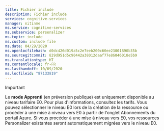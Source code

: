 ```yaml
---
title: Fichier include
description: Fichier include
services: cognitive-services
manager: nitinme
ms.service: cognitive-services
ms.subservice: personalizer
ms.topic: include
ms.custom: include file
ms.date: 04/29/2020
ms.openlocfilehash: d0dc426d019a5c2e7eeb200c60ee23001890b35b
ms.sourcegitcommit: 829d951d5c90442a38012daaf77e86046018e5b9
ms.translationtype: HT
ms.contentlocale: fr-FR
ms.lasthandoff: 10/09/2020
ms.locfileid: "87133819"
---
```

> [!Important]
> Le **mode Apprenti** (en préversion publique) est uniquement disponible au niveau tarifaire E0. Pour plus d'informations, consultez les tarifs. Vous pouvez sélectionner le niveau E0 lors de la création de la ressource ou procéder à une mise à niveau vers E0 à partir de l'onglet Abonnements du portail Azure. Si vous procéder à une mise à niveau vers E0, vos ressources Personalizer existantes seront automatiquement migrées vers le niveau E0.